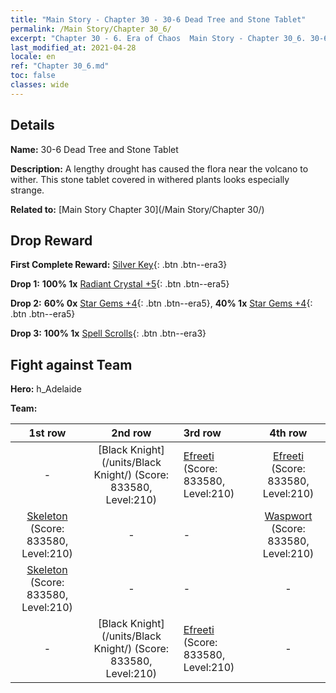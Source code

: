 ```yaml
---
title: "Main Story - Chapter 30 - 30-6 Dead Tree and Stone Tablet"
permalink: /Main Story/Chapter 30_6/
excerpt: "Chapter 30 - 6. Era of Chaos  Main Story - Chapter 30_6. 30-6 Dead Tree and Stone Tablet"
last_modified_at: 2021-04-28
locale: en
ref: "Chapter 30_6.md"
toc: false
classes: wide
---
```


## Details

 **Name:** 30-6 Dead Tree and Stone Tablet

 **Description:** A lengthy drought has caused the flora near the volcano to wither. This stone tablet covered in withered plants looks especially strange.

 **Related to:** [Main Story Chapter 30](/Main Story/Chapter 30/)

## Drop Reward

 **First Complete Reward:** [Silver Key](/Items/con_693/){: .btn .btn--era3}

 **Drop 1:** **100% 1x** [Radiant Crystal +5](/Items/mat_101/){: .btn .btn--era5}

 **Drop 2:** **60% 0x** [Star Gems +4](/Items/mat_93/){: .btn .btn--era5}, **40% 1x** [Star Gems +4](/Items/mat_93/){: .btn .btn--era5}

 **Drop 3:** **100% 1x** [Spell Scrolls](/Items/con_694/){: .btn .btn--era3}


## Fight against Team
 **Hero:** h_Adelaide

 **Team:**


  | 1st row | 2nd row | 3rd row | 4th row |
  |:----:|:----:|:----|:----:|
  | - | [Black Knight](/units/Black Knight/) (Score: 833580, Level:210)  | [Efreeti](/units/Efreeti/) (Score: 833580, Level:210)  | [Efreeti](/units/Efreeti/) (Score: 833580, Level:210)  |
  | [Skeleton](/units/Skeleton/) (Score: 833580, Level:210)  | - | - | [Waspwort](/units/Waspwort/) (Score: 833580, Level:210)  |
  | [Skeleton](/units/Skeleton/) (Score: 833580, Level:210)  | - | - | - |
  | - | [Black Knight](/units/Black Knight/) (Score: 833580, Level:210)  | [Efreeti](/units/Efreeti/) (Score: 833580, Level:210)  | - |


